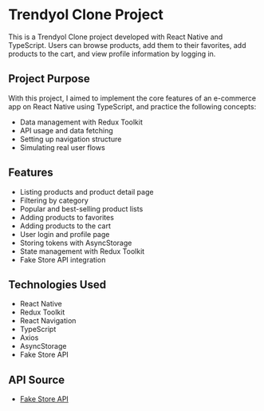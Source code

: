 # Trendyol Clone Project

This is a Trendyol Clone project developed with React Native and TypeScript. Users can browse products, add them to their favorites, add products to the cart, and view profile information by logging in.

## Project Purpose

With this project, I aimed to implement the core features of an e-commerce app on React Native using TypeScript, and practice the following concepts:

- Data management with Redux Toolkit
- API usage and data fetching
- Setting up navigation structure
- Simulating real user flows

## Features

- Listing products and product detail page
- Filtering by category
- Popular and best-selling product lists
- Adding products to favorites
- Adding products to the cart
- User login and profile page
- Storing tokens with AsyncStorage
- State management with Redux Toolkit
- Fake Store API integration

## Technologies Used

- React Native
- Redux Toolkit
- React Navigation
- TypeScript
- Axios
- AsyncStorage
- Fake Store API

## API Source

- [Fake Store API](https://fakestoreapi.com/)
